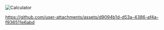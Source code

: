 ![Calculator](https://github.com/user-attachments/assets/5acf153a-6720-4cab-950b-6adb5d4bb24b)


https://github.com/user-attachments/assets/d9094b1d-d53a-4386-af4a-f936511e6abd

